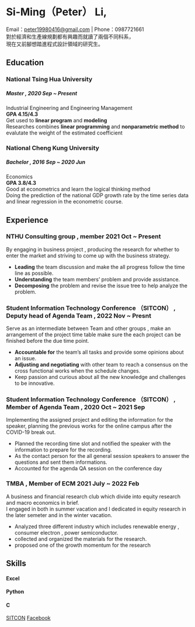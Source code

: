 # Si-Ming（Peter） Li,
Email：[peter19980416@gmail.com](mailto:peter19980416@gmail.com) | Phone：0987721661  
對於經濟和生產線規劃都有興趣而就讀了兩個不同科系，  
現在又前腳想踏進程式設計領域的研究生。

## Education
### National Tsing Hua University  
##### Master , 2020 Sep ~ Present  
Industrial Engineering and Engineering Management     
**GPA 4.15/4.3**  
Get used to **linear program** and **modeling**  
Researches combines **linear programming** and **nonparametric method** to evalutate the weight of the estimated coefficient

### National Cheng Kung University
##### Bachelor , 2016 Sep ~ 2020 Jun  
Economics                         
**GPA 3.8/4.3**  
Good at econometrics and learn the logical thinking method  
Doing the prediction of the national GDP growth rate by the time series data and linear regression in the econometric course.

## Experience

### NTHU Consulting group , member 2021 Oct ~ Present
By engaging in business project , producing the research for whether to enter the market and striving to come up with the business strategy.
- **Leading** the team discussion and make the all progress follow the time line as possible.
- **Understanding** the team members’ problem and provide assistance.
- **Decomposing** the problem and revise the issue tree to help analyze the problem.  

### Student Information Technology Conference （SITCON） , Deputy head of Agenda Team , 2022 Nov ~ Presnt
Serve as an intermediate between Team and other groups , make an arrangement of the project time table make sure the each project can be finished before the due time point. 
- **Accountable for** the team’s all tasks and provide some opinions about an issue.
- **Adjusting and negotiating** with other team to reach a consensus on the cross functional works when the schedule changes.
- Keep passion and curious about all the new knowledge and challenges to be innovative.  

### Student Information Technology Conference （SITCON） , Member of Agenda Team , 2020 Oct ~ 2021 Sep
Implementing the assigned project and editing the information for the speaker, planning the previous works for the online campus after the COVID-19 break out.
- Planned the recording time slot and notified the speaker with the information to prepare for the recording.
- As the contact person for the all general session speakers to answer the questions and sent them informations.
- Accounted for the agenda QA session on the conference day
  
### TMBA , Member of ECM 2021 July ~ 2022 Feb
A business and financial research club which divide into equity research and macro economics in brief.  
I engaged in both in summer vacation and I dedicated in equity research in the later semeter and in the winter vacation.
- Analyzed three different industry which includes renewable energy , consumer electron , power semiconductor.
- collected and organized the materials for the research.
- proposed one of the growth momentum for the research
  
## Skills
#### Excel
#### Python
#### C  
[SITCON](https://sitcon.org/) [Facebook](https://www.facebook.com/profile.php?id=100000464112988)




<!--## Welcome to GitHub Pages
Hi Peter
You can use the [editor on GitHub](https://github.com/peter-smile/peter-smile.github.io/edit/main/index.md) to maintain and preview the content for your website in Markdown files.

Whenever you commit to this repository, GitHub Pages will run [Jekyll](https://jekyllrb.com/) to rebuild the pages in your site, from the content in your Markdown files.

### Markdown

Markdown is a lightweight and easy-to-use syntax for styling your writing. It includes conventions for

```markdown
Syntax highlighted code block

# Header 1
## Header 2
### Header 3

- Bulleted
- List

1. Numbered
2. List

**Bold** and _Italic_ and `Code` text

[Link](url) and ![Image](src)
```

For more details see [Basic writing and formatting syntax](https://docs.github.com/en/github/writing-on-github/getting-started-with-writing-and-formatting-on-github/basic-writing-and-formatting-syntax).

### Jekyll Themes

Your Pages site will use the layout and styles from the Jekyll theme you have selected in your [repository settings](https://github.com/peter-smile/peter-smile.github.io/settings/pages). The name of this theme is saved in the Jekyll `_config.yml` configuration file.

### Support or Contact

Having trouble with Pages? Check out our [documentation](https://docs.github.com/categories/github-pages-basics/) or [contact support](https://support.github.com/contact) and we’ll help you sort it out.-->
